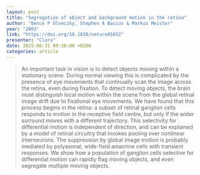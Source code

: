 ```yaml
---
layout: post
title: "Segregation of object and background motion in the retina"
author: "Bence P Ölveczky, Stephen A Baccus & Markus Meister"
year: "2003"
link: "https://doi.org/10.1038/nature01652"
presenter: "Clara"
date: 2015-06-31 09:30:00 +0200
categories: article
---
```


> An important task in vision is to detect objects moving within a stationary
> scene. During normal viewing this is complicated by the presence of eye
> movements that continually scan the image across the retina, even during
> fixation. To detect moving objects, the brain must distinguish local motion
> within the scene from the global retinal image drift due to fixational eye
> movements. We have found that this process begins in the retina: a subset of
> retinal ganglion cells responds to motion in the receptive field centre, but
> only if the wider surround moves with a different trajectory. This selectivity
> for differential motion is independent of direction, and can be explained by a
> model of retinal circuitry that invokes pooling over nonlinear interneurons.
> The suppression by global image motion is probably mediated by polyaxonal,
> wide-field amacrine cells with transient responses. We show how a population
> of ganglion cells selective for differential motion can rapidly flag moving
> objects, and even segregate multiple moving objects.
